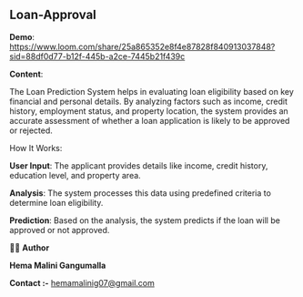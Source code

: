 **Loan-Approval**
--

**Demo**:
https://www.loom.com/share/25a865352e8f4e87828f840913037848?sid=88df0d77-b12f-445b-a2ce-7445b21f439c

**Content**:

The Loan Prediction System helps in evaluating loan eligibility based on key financial and personal details. By analyzing factors such as income, credit history, employment status, and property location, the system provides an accurate assessment of whether a loan application is likely to be approved or rejected.

How It Works:

**User Input**: The applicant provides details like income, credit history, education level, and property area.

**Analysis**: The system processes this data using predefined criteria to determine loan eligibility.

**Prediction**: Based on the analysis, the system predicts if the loan will be approved or not approved.

👨‍💻 **Author**

**Hema Malini Gangumalla**

**Contact :-** hemamalinig07@gmail.com
